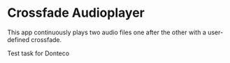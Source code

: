 # Crossfade Audioplayer

This app continuously plays two audio files one after the other with a user-defined crossfade.

Test task for Donteco
